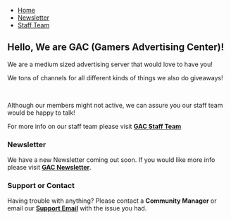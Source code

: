 <nav>
  <ul>
    <li><a href='https://gac-d.github.io/GAC-Website/'>Home</a></li>
    <li><a href='https://gac-d.github.io/GAC-Website/newsletter'>Newsletter</a></li>
    <li><a href='https://gac-d.github.io/GAC-Website/staff-team'>Staff Team</a></li>
  </ul>
</nav>

## Hello, We are GAC (Gamers Advertising Center)!

We are a medium sized advertising server that would love to have you!

We tons of channels for all different kinds of things we also do giveaways!

<br>

Although our members might not active, we can assure you our staff team would be happy to talk!


For more info on our staff team please visit **[GAC Staff Team](https://gac-d.github.io/GAC-Website/staff-team)**

### Newsletter

We have a new Newsletter coming out soon. If you would like more info please visit **[GAC Newsletter](https://gac-d.github.io/GAC-Website/newsletter)**.

### Support or Contact

Having trouble with anything? Please contact a **Community Manager** or email our **[Support Email](https://mail.google.com/mail/u/2/#inbox?compose=CllgCJfqcBHlvkTkJhfCVFkLhlkCBCPqVRBqlVWNHFwGHtpJdnpqLLlcZxFqjgKWTgwFmZNrwPg)** with the issue you had.
